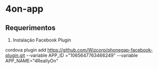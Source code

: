 # 4on-app

## Requerimentos

1. Instalação Facebook Plugin

cordova plugin add https://github.com/Wizcorp/phonegap-facebook-plugin.git --variable APP_ID
="1065647763466249" --variable APP_NAME="4ReallyOn"